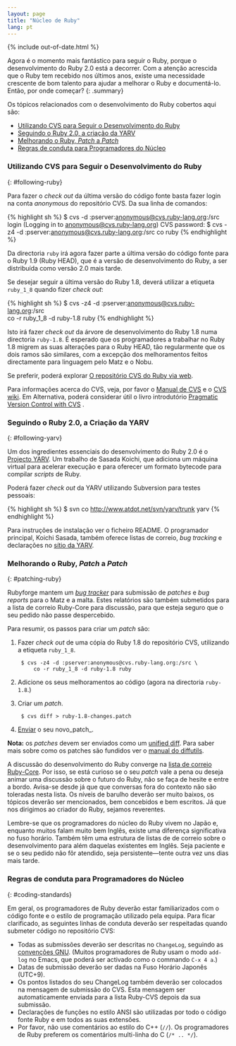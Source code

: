 ```yaml
---
layout: page
title: "Núcleo de Ruby"
lang: pt
---
```


{% include out-of-date.html %}

Agora é o momento mais fantástico para seguir o Ruby, porque o
desenvolvimento do Ruby 2.0 está a decorrer. Com a atenção acrescida que
o Ruby tem recebido nos últimos anos, existe uma necessidade crescente
de bom talento para ajudar a melhorar o Ruby e documentá-lo. Então, por
onde começar?
{: .summary}

Os tópicos relacionados com o desenvolvimento do Ruby cobertos aqui são:

* [Utilizando CVS para Seguir o Desenvolvimento do Ruby](#following-ruby)
* [Seguindo o Ruby 2.0, a criação da YARV](#following-yarv)
* [Melhorando o Ruby, *Patch* a *Patch*](#patching-ruby)
* [Regras de conduta para Programadores do Núcleo](#coding-standards)

### Utilizando CVS para Seguir o Desenvolvimento do Ruby
{: #following-ruby}

Para fazer o *check out* da última versão do código fonte basta fazer
login na conta *anonymous* do repositório CVS. Da sua linha de comandos:

{% highlight sh %}
$ cvs -d :pserver:anonymous@cvs.ruby-lang.org:/src login
(Logging in to anonymous@cvs.ruby-lang.org)
CVS password:
$ cvs -z4 -d :pserver:anonymous@cvs.ruby-lang.org:/src co ruby
{% endhighlight %}

Da directoria `ruby` irá agora fazer parte a última versão do código
fonte para o Ruby 1.9 (Ruby HEAD), que é a versão de desenvolvimento do
Ruby, a ser distribuída como versão 2.0 mais tarde.

Se desejar seguir a última versão do Ruby 1.8, deverá utilizar a
etiqueta `ruby_1_8` quando fizer *check out*\:

{% highlight sh %}
$ cvs -z4 -d :pserver:anonymous@cvs.ruby-lang.org:/src \
    co -r ruby_1_8 -d ruby-1.8 ruby
{% endhighlight %}

Isto irá fazer *check out* da árvore de desenvolvimento do Ruby 1.8 numa
directoria `ruby-1.8`. É esperado que os programadores a trabalhar no
Ruby 1.8 migrem as suas alterações para o Ruby HEAD, tão regularmente
que os dois ramos são similares, com a excepção dos melhoramentos feitos
directamente para linguagem pelo Matz e o Nobu.

Se preferir, poderá explorar [O repositório CVS do Ruby via web][1].

Para informações acerca do CVS, veja, por favor o [Manual de CVS][2] e o
[CVS wiki][3]. Em Alternativa, poderá considerar útil o livro
introdutório [Pragmatic Version Control with CVS][4] .

### Seguindo o Ruby 2.0, a Criação da YARV
{: #following-yarv}

Um dos ingredientes essenciais do desenvolvimento do Ruby 2.0 é o
[Projecto YARV][5]. Um trabalho de Sasada Koichi, que adiciona um
máquina virtual para acelerar execução e para oferecer um formato
bytecode para compilar *scripts* de Ruby.

Poderá fazer *check out* da YARV utilizando Subversion para testes
pessoais:

{% highlight sh %}
$ svn co http://www.atdot.net/svn/yarv/trunk yarv
{% endhighlight %}

Para instruções de instalação ver o ficheiro README. O programador
principal, Koichi Sasada, também oferece listas de correio, *bug
tracking* e declarações no [sítio da YARV][5].

### Melhorando o Ruby, *Patch* a *Patch*
{: #patching-ruby}

Rubyforge mantem um [*bug tracker*][6] para submissão de *patches* e
*bug reports* para o Matz e a malta. Estes relatórios são também
submetidos para a lista de correio Ruby-Core para discussão, para que
esteja seguro que o seu pedido não passe despercebido.

Para resumir, os passos para criar um *patch* são:

1.  Fazer *check out* de uma cópia do Ruby 1.8 do repositório CVS,
    utilizando a etiqueta `ruby_1_8`.

         $ cvs -z4 -d :pserver:anonymous@cvs.ruby-lang.org:/src \
             co -r ruby_1_8 -d ruby-1.8 ruby

2.  Adicione os seus melhoramentos ao código (agora na directoria
    `ruby-1.8`.)
3.  Criar um *patch*.

         $ cvs diff > ruby-1.8-changes.patch

4.  [Enviar][7] o seu novo\_patch\_.

**Nota:** os *patches* devem ser enviados como um [unified diff][8].
Para saber mais sobre como os patches são fundidos ver o [manual do
diffutils][9].

A discussão do desenvolvimento do Ruby converge na
[lista de correio Ruby-Core][mailing-lists]. Por isso, se está curioso
se o seu *patch* vale a pena ou deseja animar uma discussão sobre o
futuro do Ruby, não se faça de hesite e entre a bordo. Avisa-se desde já
que que conversas fora do contexto não são toleradas nesta lista. Os
níveis de barulho deverão ser muito baixos, os tópicos deverão ser
mencionados, bem concebidos e bem escritos. Já que nos dirigimos ao
criador do Ruby, sejamos reverentes.

Lembre-se que os programadores do núcleo do Ruby vivem no Japão e,
enquanto muitos falam muito bem Inglês, existe uma diferença
significativa no fuso horário. Também têm uma estrutura de listas de de
correio sobre o desenvolvimento para além daquelas existentes em Inglês.
Seja paciente e se o seu pedido não fôr atendido, seja persistente—tente
outra vez uns dias mais tarde.

### Regras de conduta para Programadores do Núcleo
{: #coding-standards}

Em geral, os programadores de Ruby deverão estar familiarizados com o
código fonte e o estilo de programação utilizado pela equipa. Para ficar
clarificado, as seguintes linhas de conduta deverão ser respeitadas
quando submeter código no repositório CVS:

* Todas as submissões deverão ser descritas no `ChangeLog`, seguindo as
  [convenções GNU][10]. (Muitos programadores de Ruby usam o modo
  `add-log` no Emacs, que poderá ser activado como o commando `C-x 4
  a`.)
* Datas de submissão deverão ser dadas na Fuso Horário Japonês (UTC+9).
* Os pontos listados do seu ChangeLog também deverão ser colocados na
  mensagem de submissão do CVS. Esta mensagem ser automaticamente
  enviada para a lista Ruby-CVS depois da sua submissão.
* Declarações de funções no estilo ANSI são utilizadas por todo o
  código fonte Ruby e em todos as suas extensões.
* Por favor, não use comentários ao estilo do C++ (`//`). Os
  programadores de Ruby preferem os comentários multi-linha do C
  (`/* .. */`).



[mailing-lists]: /pt/community/mailing-lists/
[1]: /cgi-bin/cvsweb.cgi/ "repositório CVS do Ruby via web"
[2]: http://www.nongnu.org/cvs/cvs.html
[3]: http://ximbiot.com/cvs/wiki/index.php?title=Main_Page
[4]: http://www.pragmaticprogrammer.com/starter_kit/vcc/index.html
[5]: http://atdot.net/yarv/
[6]: http://rubyforge.org/tracker/?func=browse&amp;group_id=426&amp;atid=1698
[7]: http://rubyforge.org/tracker/?func=add&amp;group_id=426&amp;atid=1700 "Enviar patch"
[8]: http://www.gnu.org/software/diffutils/manual/html_node/Unified-Format.html "diff no formato unificado"
[9]: http://www.gnu.org/software/diffutils/manual/html_node/Merging-with-patch.html#Merging%20with%20patch
[10]: http://www.gnu.org/prep/standards/standards.html#Change-Logs
